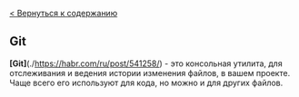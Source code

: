  [< Вернуться к содержанию](readme.md)


## Git

 **[Git]**(./https://habr.com/ru/post/541258/) - это консольная утилита, для отслеживания и ведения истории изменения файлов, в вашем проекте. Чаще всего его используют для кода, но можно и для других файлов. 